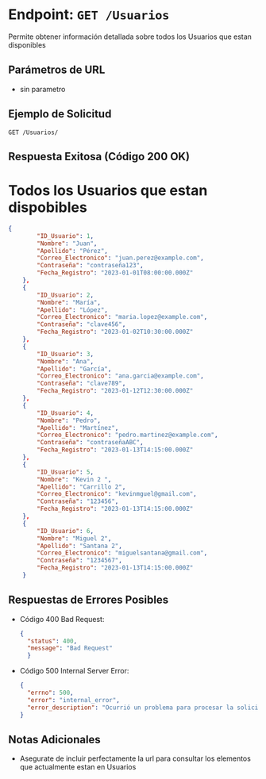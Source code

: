 # Endpoint: `GET /Usuarios`

Permite obtener información detallada sobre todos los Usuarios que estan disponibles

## Parámetros de URL
- sin parametro 

## Ejemplo de Solicitud
```http
GET /Usuarios/
```

## Respuesta Exitosa (Código 200 OK)
# Todos los Usuarios que estan dispobibles
```json
{
        "ID_Usuario": 1,
        "Nombre": "Juan",
        "Apellido": "Pérez",
        "Correo_Electronico": "juan.perez@example.com",
        "Contraseña": "contraseña123",
        "Fecha_Registro": "2023-01-01T08:00:00.000Z"
    },
    {
        "ID_Usuario": 2,
        "Nombre": "María",
        "Apellido": "López",
        "Correo_Electronico": "maria.lopez@example.com",
        "Contraseña": "clave456",
        "Fecha_Registro": "2023-01-02T10:30:00.000Z"
    },
    {
        "ID_Usuario": 3,
        "Nombre": "Ana",
        "Apellido": "García",
        "Correo_Electronico": "ana.garcia@example.com",
        "Contraseña": "clave789",
        "Fecha_Registro": "2023-01-12T12:30:00.000Z"
    },
    {
        "ID_Usuario": 4,
        "Nombre": "Pedro",
        "Apellido": "Martínez",
        "Correo_Electronico": "pedro.martinez@example.com",
        "Contraseña": "contraseñaABC",
        "Fecha_Registro": "2023-01-13T14:15:00.000Z"
    },
    {
        "ID_Usuario": 5,
        "Nombre": "Kevin 2 ",
        "Apellido": "Carrillo 2",
        "Correo_Electronico": "kevinmguel@gmail.com",
        "Contraseña": "123456",
        "Fecha_Registro": "2023-01-13T14:15:00.000Z"
    },
    {
        "ID_Usuario": 6,
        "Nombre": "Miguel 2",
        "Apellido": "Santana 2",
        "Correo_Electronico": "miguelsantana@gmail.com",
        "Contraseña": "1234567",
        "Fecha_Registro": "2023-01-13T14:15:00.000Z"
    }
```

## Respuestas de Errores Posibles
- Código 400 Bad Request:

  ```json
  {
    "status": 400,
    "message": "Bad Request"
    }
  ```

- Código 500 Internal Server Error:
  ```json
  {
    "errno": 500,
    "error": "internal_error",
    "error_description": "Ocurrió un problema para procesar la solicitud"
  }
  ``` 

## Notas Adicionales

- Asegurate de incluir perfectamente la url para consultar los elementos que actualmente
estan en Usuarios
